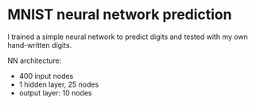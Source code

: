 # MNIST neural network prediction
I trained a simple neural network to predict digits and tested with my own hand-written digits.

NN architecture:
- 400 input nodes
- 1 hidden layer, 25 nodes
- output layer: 10 nodes

